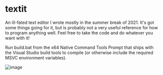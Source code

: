 # textit

An ill-fated text editor I wrote mostly in the summer break of 2021. It's got some things going for it, but is probably not a very useful reference for how to program anything well.
Feel free to take the code and do whatever you want with it!

Run build.bat from the x64 Native Command Tools Prompt that ships with the Visual Studio build tools to compile (or otherwise include the required MSVC environment variables).

![image](https://user-images.githubusercontent.com/49493579/189435704-436f890f-682b-4d30-96fa-9265d36b550c.png)
